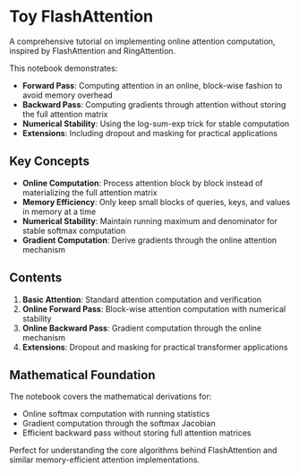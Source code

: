 # Toy FlashAttention

A comprehensive tutorial on implementing online attention computation, inspired by FlashAttention and RingAttention.

This notebook demonstrates:

- **Forward Pass**: Computing attention in an online, block-wise fashion to avoid memory overhead
- **Backward Pass**: Computing gradients through attention without storing the full attention matrix
- **Numerical Stability**: Using the log-sum-exp trick for stable computation
- **Extensions**: Including dropout and masking for practical applications

## Key Concepts

- **Online Computation**: Process attention block by block instead of materializing the full attention matrix
- **Memory Efficiency**: Only keep small blocks of queries, keys, and values in memory at a time
- **Numerical Stability**: Maintain running maximum and denominator for stable softmax computation
- **Gradient Computation**: Derive gradients through the online attention mechanism

## Contents

1. **Basic Attention**: Standard attention computation and verification
2. **Online Forward Pass**: Block-wise attention computation with numerical stability
3. **Online Backward Pass**: Gradient computation through the online mechanism
4. **Extensions**: Dropout and masking for practical transformer applications

## Mathematical Foundation

The notebook covers the mathematical derivations for:
- Online softmax computation with running statistics
- Gradient computation through the softmax Jacobian
- Efficient backward pass without storing full attention matrices

Perfect for understanding the core algorithms behind FlashAttention and similar memory-efficient attention implementations.

